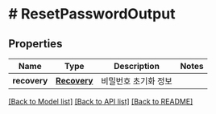 # # ResetPasswordOutput

## Properties

Name | Type | Description | Notes
------------ | ------------- | ------------- | -------------
**recovery** | [**Recovery**](Recovery.md) | 비밀번호 초기화 정보 |

[[Back to Model list]](../../README.md#models) [[Back to API list]](../../README.md#endpoints) [[Back to README]](../../README.md)
